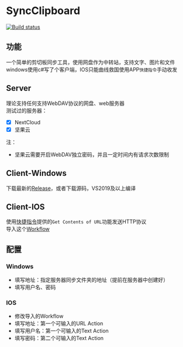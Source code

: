 # SyncClipboard
[![Build status](https://ci.appveyor.com/api/projects/status/4hm1au4xaikj96tr?svg=true)](https://ci.appveyor.com/project/Jeric-X/syncclipboard)

## 功能
一个简单的剪切板同步工具，使用网盘作为中转站，支持文字、图片和文件  
windows使用c#写了个客户端，IOS只能曲线救国使用APP`快捷指令`手动收发

## Server

理论支持任何支持WebDAV协议的网盘、web服务器  
测试过的服务器：   
- [x] NextCloud  
- [x] 坚果云  

注：
- 坚果云需要开启WebDAV独立密码，并且一定时间内有请求次数限制

## Client-Windows  
下载最新的[Release](https://github.com/Jeric-X/SyncClipboard/releases/)，或者下载源码，VS2019及以上编译

## Client-IOS 
使用[快捷指令](https://apps.apple.com/cn/app/%E5%BF%AB%E6%8D%B7%E6%8C%87%E4%BB%A4/id1462947752)提供的`Get Contents of URL`功能发送HTTP协议  
导入这个[Workflow](https://www.icloud.com/shortcuts/229cd7657ce544daafc7ece882405b36)

## 配置

### Windows
- 填写地址：指定服务器同步文件夹的地址（提前在服务器中创建好）
- 填写用户名、密码

### IOS
- 修改导入的Workflow
- 填写地址：第一个可输入的URL Action
- 填写用户名：第一个可输入的Text Action
- 填写密码：第二个可输入的Text Action